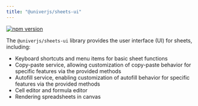 ```yaml
---
title: "@univerjs/sheets-ui"
---
```


[![npm version](https://img.shields.io/npm/v/@univerjs/sheets-ui)](https://npmjs.org/package/@univerjs/sheets-ui)


The `@univerjs/sheets-ui` library provides the user interface (UI) for sheets, including:

* Keyboard shortcuts and menu items for basic sheet functions
* Copy-paste service, allowing customization of copy-paste behavior for specific features via the provided methods
* Autofill service, enabling customization of autofill behavior for specific features via the provided methods
* Cell editor and formula editor
* Rendering spreadsheets in canvas

<!--package-locales start-->
<!--package-locales end-->

<!--package-assets start-->
<!--package-assets end-->